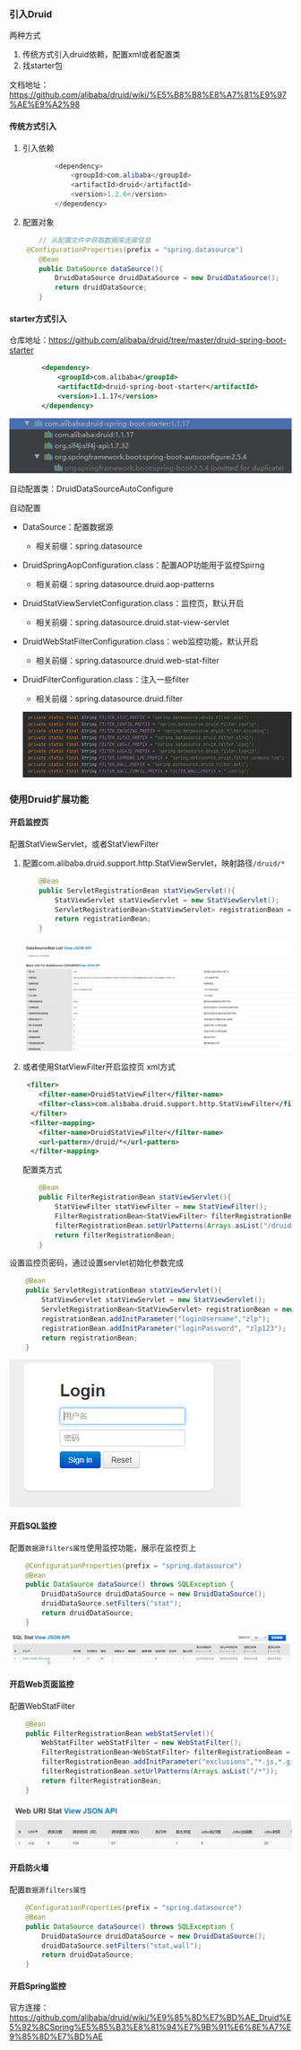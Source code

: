 ### 引入Druid

两种方式

1. 传统方式引入druid依赖，配置xml或者配置类
2. 找starter包

文档地址：https://github.com/alibaba/druid/wiki/%E5%B8%B8%E8%A7%81%E9%97%AE%E9%A2%98



#### 传统方式引入

1. 引入依赖

   ```java
           <dependency>
               <groupId>com.alibaba</groupId>
               <artifactId>druid</artifactId>
               <version>1.2.6</version>
           </dependency>
   
   ```

2. 配置对象

   ```java
       // 从配置文件中获取数据库连接信息
   	@ConfigurationProperties(prefix = "spring.datasource")
       @Bean
       public DataSource dataSource(){
           DruidDataSource druidDataSource = new DruidDataSource();
           return druidDataSource;
       }
   ```

#### starter方式引入

仓库地址：https://github.com/alibaba/druid/tree/master/druid-spring-boot-starter

```xml
        <dependency>
            <groupId>com.alibaba</groupId>
            <artifactId>druid-spring-boot-starter</artifactId>
            <version>1.1.17</version>
        </dependency>
```

![image-20211008145621913](image/image-20211008145621913.png)

自动配置类：DruidDataSourceAutoConfigure

自动配置

- DataSource：配置数据源

  - 相关前缀：spring.datasource

- DruidSpringAopConfiguration.class：配置AOP功能用于监控Spirng

  - 相关前缀：spring.datasource.druid.aop-patterns

- DruidStatViewServletConfiguration.class：监控页，默认开启

  - 相关前缀：spring.datasource.druid.stat-view-servlet

- DruidWebStatFilterConfiguration.class：web监控功能，默认开启

  - 相关前缀：spring.datasource.druid.web-stat-filter

- DruidFilterConfiguration.class：注入一些filter

  - 相关前缀：spring.datasource.druid.filter

  ![image-20211008151535808](image/image-20211008151535808.png)





### 使用Druid扩展功能

#### 开启监控页

配置StatViewServlet，或者StatViewFilter

1. 配置com.alibaba.druid.support.http.StatViewServlet，映射路径`/druid/*`

   ```java
       @Bean
       public ServletRegistrationBean statViewServlet(){
           StatViewServlet statViewServlet = new StatViewServlet();
           ServletRegistrationBean<StatViewServlet> registrationBean = new ServletRegistrationBean<>(statViewServlet,"/druid/*");
           return registrationBean;
       }
   ```

   ![image-20211008141430736](image/image-20211008141430736.png)

2. 或者使用StatViewFilter开启监控页
   xml方式 

   ```xml
    <filter>
       <filter-name>DruidStatViewFilter</filter-name>
       <filter-class>com.alibaba.druid.support.http.StatViewFilter</filter-class>
     </filter>
     <filter-mapping>
       <filter-name>DruidStatViewFilter</filter-name>
       <url-pattern>/druid/*</url-pattern>
     </filter-mapping>
   ```

   配置类方式

   ```java
       @Bean
       public FilterRegistrationBean statViewServlet(){
           StatViewFilter statViewFilter = new StatViewFilter();
           FilterRegistrationBean<StatViewFilter> filterRegistrationBean = new FilterRegistrationBean<>(statViewFilter);
           filterRegistrationBean.setUrlPatterns(Arrays.asList("/druid/*"));
           return filterRegistrationBean;
       }
   ```

设置监控页密码，通过设置servlet初始化参数完成

```java
    @Bean
    public ServletRegistrationBean statViewServlet(){
        StatViewServlet statViewServlet = new StatViewServlet();
        ServletRegistrationBean<StatViewServlet> registrationBean = new ServletRegistrationBean<>(statViewServlet,"/druid/*");
        registrationBean.addInitParameter("loginUsername","zlp");
        registrationBean.addInitParameter("loginPassword", "zlp123");
        return registrationBean;
    }
```

![image-20211008144735533](image/image-20211008144735533.png)



#### 开启SQL监控

配置`数据源filters属性`使用监控功能，展示在监控页上

```java
    @ConfigurationProperties(prefix = "spring.datasource")
    @Bean
    public DataSource dataSource() throws SQLException {
        DruidDataSource druidDataSource = new DruidDataSource();
        druidDataSource.setFilters("stat");
        return druidDataSource;
    }
```

![image-20211008141529321](image/image-20211008141529321.png)





#### 开启Web页面监控

配置WebStatFilter

```java
    @Bean
    public FilterRegistrationBean webStatServlet(){
        WebStatFilter webStatFilter = new WebStatFilter();
        FilterRegistrationBean<WebStatFilter> filterRegistrationBean = new FilterRegistrationBean<>(webStatFilter);
        filterRegistrationBean.addInitParameter("exclusions","*.js,*.gif,*.jpg,*.png,*.css,*.ico,/druid/*");
        filterRegistrationBean.setUrlPatterns(Arrays.asList("/*"));
        return filterRegistrationBean;
    }
```

![image-20211008143817807](image/image-20211008143817807.png)



#### 开启防火墙

配置`数据源filters属性`

```java
    @ConfigurationProperties(prefix = "spring.datasource")
    @Bean
    public DataSource dataSource() throws SQLException {
        DruidDataSource druidDataSource = new DruidDataSource();
        druidDataSource.setFilters("stat,wall");
        return druidDataSource;
    }
```

#### 开启Spring监控

官方连接：https://github.com/alibaba/druid/wiki/%E9%85%8D%E7%BD%AE_Druid%E5%92%8CSpring%E5%85%B3%E8%81%94%E7%9B%91%E6%8E%A7%E9%85%8D%E7%BD%AE

